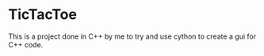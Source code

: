 # TicTacToe

This is a project done in C++ by me to try and use cython to create a gui for C++ code.
